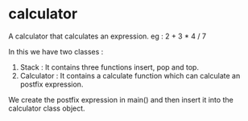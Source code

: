 # calculator

A calculator that calculates an expression.
eg : 2 + 3 * 4 / 7

In this we have two classes :
1) Stack : It contains three functions insert, pop and top.
2) Calculator : It contains a calculate function which can calculate an postfix expression.

We create the postfix expression in main() and then insert it into the calculator class object.
